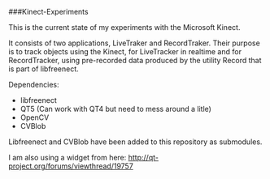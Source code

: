 ###Kinect-Experiments

This is the current state of my experiments with the Microsoft Kinect.

It consists of two applications, LiveTraker and RecordTraker. Their purpose is to track objects using the Kinect, for LiveTracker in realtime and for RecordTracker, using pre-recorded data produced by the utility Record that is part of libfreenect.

Dependencies:

* libfreenect
* QT5 (Can work with QT4 but need to mess around a litle)
* OpenCV
* CVBlob

Libfreenect and CVBlob have been added to this repository as submodules.

I am also using a widget from here:
http://qt-project.org/forums/viewthread/19757

